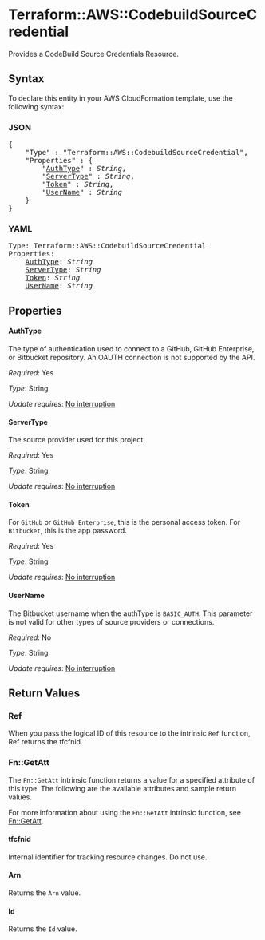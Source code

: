 # Terraform::AWS::CodebuildSourceCredential

Provides a CodeBuild Source Credentials Resource.

## Syntax

To declare this entity in your AWS CloudFormation template, use the following syntax:

### JSON

<pre>
{
    "Type" : "Terraform::AWS::CodebuildSourceCredential",
    "Properties" : {
        "<a href="#authtype" title="AuthType">AuthType</a>" : <i>String</i>,
        "<a href="#servertype" title="ServerType">ServerType</a>" : <i>String</i>,
        "<a href="#token" title="Token">Token</a>" : <i>String</i>,
        "<a href="#username" title="UserName">UserName</a>" : <i>String</i>
    }
}
</pre>

### YAML

<pre>
Type: Terraform::AWS::CodebuildSourceCredential
Properties:
    <a href="#authtype" title="AuthType">AuthType</a>: <i>String</i>
    <a href="#servertype" title="ServerType">ServerType</a>: <i>String</i>
    <a href="#token" title="Token">Token</a>: <i>String</i>
    <a href="#username" title="UserName">UserName</a>: <i>String</i>
</pre>

## Properties

#### AuthType

The type of authentication used to connect to a GitHub, GitHub Enterprise, or Bitbucket repository. An OAUTH connection is not supported by the API.

_Required_: Yes

_Type_: String

_Update requires_: [No interruption](https://docs.aws.amazon.com/AWSCloudFormation/latest/UserGuide/using-cfn-updating-stacks-update-behaviors.html#update-no-interrupt)

#### ServerType

The source provider used for this project.

_Required_: Yes

_Type_: String

_Update requires_: [No interruption](https://docs.aws.amazon.com/AWSCloudFormation/latest/UserGuide/using-cfn-updating-stacks-update-behaviors.html#update-no-interrupt)

#### Token

For `GitHub` or `GitHub Enterprise`, this is the personal access token. For `Bitbucket`, this is the app password.

_Required_: Yes

_Type_: String

_Update requires_: [No interruption](https://docs.aws.amazon.com/AWSCloudFormation/latest/UserGuide/using-cfn-updating-stacks-update-behaviors.html#update-no-interrupt)

#### UserName

The Bitbucket username when the authType is `BASIC_AUTH`. This parameter is not valid for other types of source providers or connections.

_Required_: No

_Type_: String

_Update requires_: [No interruption](https://docs.aws.amazon.com/AWSCloudFormation/latest/UserGuide/using-cfn-updating-stacks-update-behaviors.html#update-no-interrupt)

## Return Values

### Ref

When you pass the logical ID of this resource to the intrinsic `Ref` function, Ref returns the tfcfnid.

### Fn::GetAtt

The `Fn::GetAtt` intrinsic function returns a value for a specified attribute of this type. The following are the available attributes and sample return values.

For more information about using the `Fn::GetAtt` intrinsic function, see [Fn::GetAtt](https://docs.aws.amazon.com/AWSCloudFormation/latest/UserGuide/intrinsic-function-reference-getatt.html).

#### tfcfnid

Internal identifier for tracking resource changes. Do not use.

#### Arn

Returns the <code>Arn</code> value.

#### Id

Returns the <code>Id</code> value.

